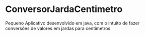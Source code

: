 # ConversorJardaCentimetro
Pequeno Aplicativo desenvolvido em java, com o intuito de fazer conversões de valores em jardas para centimetros
